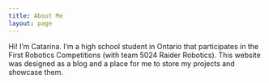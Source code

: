 ```yaml
---
title: About Me
layout: page
---
```


Hi! I’m Catarina. I’m a high school student in Ontario that participates in the First Robotics Competitions (with team 5024 Raider Robotics). 
This website was designed as a blog and a place for me to store my projects and showcase them.
